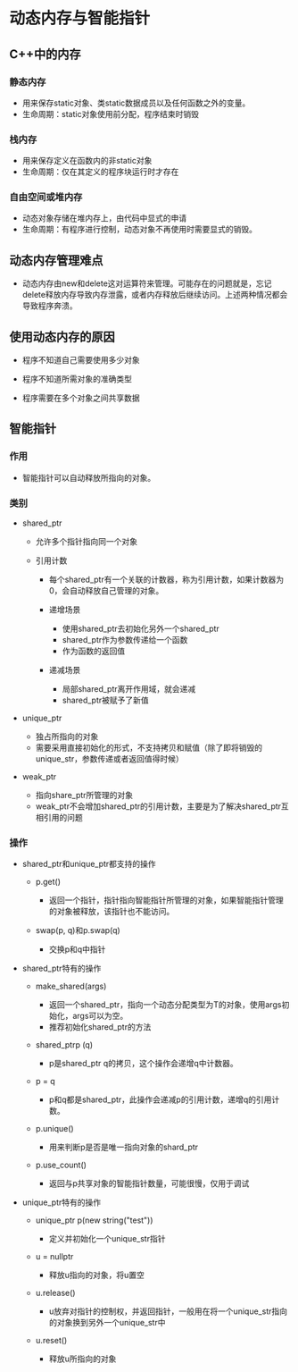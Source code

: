 # 动态内存与智能指针

## C++中的内存

### 静态内存

- 用来保存static对象、类static数据成员以及任何函数之外的变量。
- 生命周期：static对象使用前分配，程序结束时销毁

### 栈内存

- 用来保存定义在函数内的非static对象
- 生命周期：仅在其定义的程序块运行时才存在

### 自由空间或堆内存

- 动态对象存储在堆内存上，由代码中显式的申请
- 生命周期：有程序进行控制，动态对象不再使用时需要显式的销毁。

## 动态内存管理难点

- 动态内存由new和delete这对运算符来管理。可能存在的问题就是，忘记delete释放内存导致内存泄露，或者内存释放后继续访问。上述两种情况都会导致程序奔溃。

## 使用动态内存的原因

- 程序不知道自己需要使用多少对象

- 程序不知道所需对象的准确类型

- 程序需要在多个对象之间共享数据

## 智能指针

### 作用

- 智能指针可以自动释放所指向的对象。

### 类别

- shared_ptr

	- 允许多个指针指向同一个对象
	- 引用计数

		- 每个shared_ptr有一个关联的计数器，称为引用计数，如果计数器为0，会自动释放自己管理的对象。
		- 递增场景

			- 使用shared_ptr去初始化另外一个shared_ptr
			- shared_ptr作为参数传递给一个函数
			- 作为函数的返回值

		- 递减场景

			- 局部shared_ptr离开作用域，就会递减
			- shared_ptr被赋予了新值

- unique_ptr

	- 独占所指向的对象
	- 需要采用直接初始化的形式，不支持拷贝和赋值（除了即将销毁的unique_str，参数传递或者返回值得时候）

- weak_ptr

	- 指向share_ptr所管理的对象
	- weak_ptr不会增加shared_ptr的引用计数，主要是为了解决shared_ptr互相引用的问题

### 操作

- shared_ptr和unique_ptr都支持的操作

	- p.get()

		- 返回一个指针，指针指向智能指针所管理的对象，如果智能指针管理的对象被释放，该指针也不能访问。

	- swap(p, q)和p.swap(q)

		- 交换p和q中指针

- shared_ptr特有的操作

	- make_shared<T>(args)

		- 返回一个shared_ptr，指向一个动态分配类型为T的对象，使用args初始化，args可以为空。
		- 推荐初始化shared_ptr的方法

	- shared_ptr<T>p (q)

		- p是shared_ptr q的拷贝，这个操作会递增q中计数器。

	- p = q

		- p和q都是shared_ptr，此操作会递减p的引用计数，递增q的引用计数。

	- p.unique()

		- 用来判断p是否是唯一指向对象的shard_ptr

	- p.use_count()

		- 返回与p共享对象的智能指针数量，可能很慢，仅用于调试

- unique_ptr特有的操作

	- unique_ptr<string> p(new string("test"))

		- 定义并初始化一个unique_str指针

	- u = nullptr

		- 释放u指向的对象，将u置空

	- u.release()

		- u放弃对指针的控制权，并返回指针，一般用在将一个unique_str指向的对象换到另外一个unique_str中

	- u.reset()

		- 释放u所指向的对象
